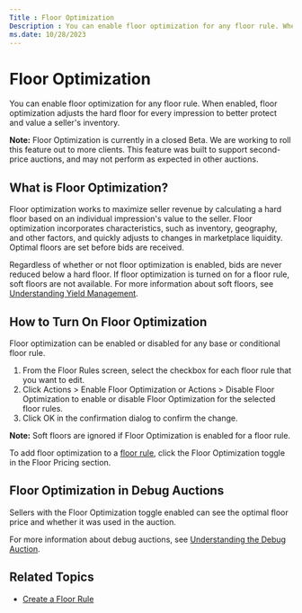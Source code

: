 ```yaml
---
Title : Floor Optimization
Description : You can enable floor optimization for any floor rule. When enabled,
ms.date: 10/28/2023
---
```



# Floor Optimization



You can enable floor optimization for any floor rule. When enabled,
floor optimization adjusts the hard floor for every impression to better
protect and value a seller's inventory.



<b>Note:</b> Floor Optimization is currently
in a closed Beta. We are working to roll this feature out to more
clients. This feature was built to support second-price auctions, and
may not perform as expected in other auctions.



>

## What is Floor Optimization?

Floor optimization works to maximize seller revenue by calculating a
hard floor based on an individual impression's value to the seller.
Floor optimization incorporates characteristics, such as inventory,
geography, and other factors, and quickly adjusts to changes in
marketplace liquidity. Optimal floors are set before bids are received.

Regardless of whether or not floor optimization is enabled, bids are
never reduced below a hard floor. If floor optimization is turned on for
a floor rule, soft floors are not available. For more information about
soft floors, see
<a href="understanding-yield-management.md" class="xref">Understanding
Yield Management</a>.



>

## How to Turn On Floor Optimization

Floor optimization can be enabled or disabled for any base or
conditional floor rule.

1.  From the Floor Rules screen,
    select the checkbox for each floor rule that you want to edit.
2.  Click
    Actions
     \>  Enable Floor
    Optimization or
    Actions
     \>  Disable Floor
    Optimization to enable or disable
    Floor Optimization for the
    selected floor rules.
3.  Click OK in the confirmation
    dialog to confirm the change.



<b>Note:</b> Soft floors are ignored if
Floor Optimization is enabled for a
floor rule.



To add floor optimization to a
<a href="create-a-floor-rule.md" class="xref">floor rule</a>, click
the Floor Optimization toggle in the
Floor Pricing section.



>

## Floor Optimization in Debug Auctions

Sellers with the Floor Optimization
toggle enabled can see the optimal floor price and whether it was used
in the auction.

For more information about debug auctions, see
<a href="understanding-the-debug-auction.md"
class="xref">Understanding the Debug Auction</a>.



>

## Related Topics

- <a href="create-a-floor-rule.md" class="xref">Create a Floor Rule</a>






